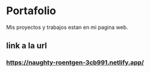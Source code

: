 # Portafolio
Mis proyectos y trabajos estan en mi pagina web.

## link a la url ##


### https://naughty-roentgen-3cb991.netlify.app/ ###

